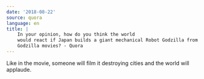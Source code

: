 ```yaml
---
date: '2018-08-22'
source: quora
language: en
title: |
    In your opinion, how do you think the world
    would react if Japan builds a giant mechanical Robot Godzilla from
    Godzilla movies? - Quora
---
```


Like in the movie, someone will film it destroying cities and the world
will applaude.
